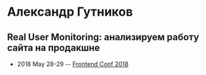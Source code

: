 # Александр Гутников

## Real User Monitoring: анализируем работу сайта на продакшне
- 2018 May 28-29 -- [Frontend Conf 2018](https://www.youtube.com/watch?v=2c9N0Wu7b-E)    

